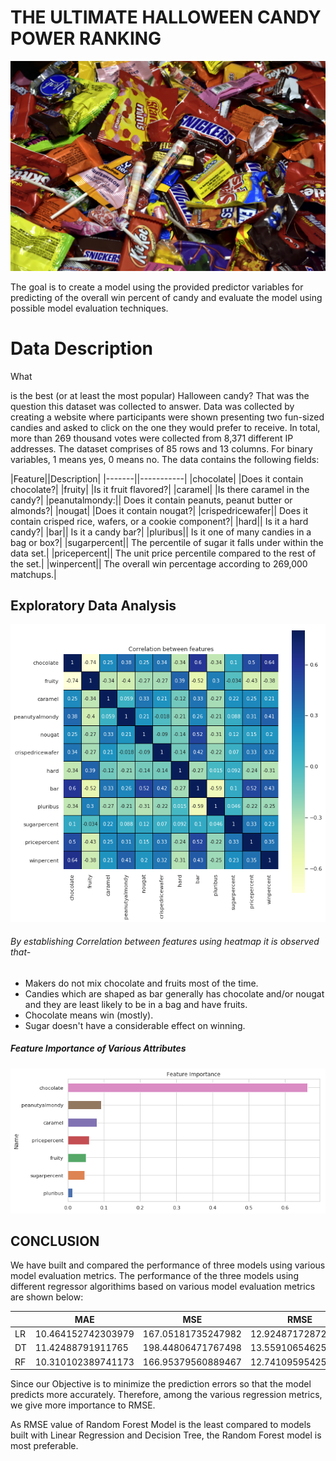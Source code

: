# THE ULTIMATE HALLOWEEN CANDY POWER RANKING
![datasetcover](https://raw.githubusercontent.com/hnlgangte/MachineLearning-with-Python/main/The%20Ultimate%20Halloween%20Candy%20Prediction/images/candy.jpg "datasetcover")

The goal is to create a model using the provided predictor variables for predicting of the overall win percent of candy and evaluate the model using possible model evaluation techniques.
# Data  Description
What 

is the best (or at least the most popular) Halloween candy? That was the question this dataset was collected to answer. Data was collected by creating a website where participants were shown presenting two fun-sized candies and asked to click on the one they would prefer to receive. In total, more than 269 thousand votes were collected from 8,371 different IP addresses.
The dataset comprises of 85 rows and 13 columns.
For binary variables, 1 means yes, 0 means no. The data contains the following fields:

|Feature||Description|
|-------||-----------|
|chocolate|	|Does it contain chocolate?|
|fruity|	|Is it fruit flavored?|
|caramel|	|Is there caramel in the candy?|
|peanutalmondy:||	Does it contain peanuts, peanut butter or almonds?|
|nougat|	|Does it contain nougat?|
|crispedricewafer||	Does it contain crisped rice, wafers, or a cookie component?|
|hard||	Is it a hard candy?|
|bar||	Is it a candy bar?|
|pluribus||	Is it one of many candies in a bag or box?|
|sugarpercent||	The percentile of sugar it falls under within the data set.|
|pricepercent||	The unit price percentile compared to the rest of the set.|
|winpercent||	The overall win percentage according to 269,000 matchups.|
## Exploratory Data Analysis
![corrmap](https://raw.githubusercontent.com/hnlgangte/MachineLearning-with-Python/main/The%20Ultimate%20Halloween%20Candy%20Prediction/images/heatmap.png "corrmap")
###### By establishing Correlation between features using heatmap it is observed that-
- Makers do not mix chocolate and fruits most of the time.
- Candies which are shaped as bar generally has chocolate and/or nougat and they are least likely to be in a bag and have fruits.
- Chocolate means win (mostly).
- Sugar doesn't have a considerable effect on winning.

##### Feature Importance of Various Attributes
![feature](https://raw.githubusercontent.com/hnlgangte/MachineLearning-with-Python/main/The%20Ultimate%20Halloween%20Candy%20Prediction/images/feature.png "feature")
## CONCLUSION
We have built and compared the performance of three models using various model evaluation metrics. The performance of the three models using different regressor algorithims based on various model evaluation metrics are shown below:

|   | MAE  | MSE  |  RMSE |  R2 |Adj. R2   |
| ------------ | ------------ | ------------ | ------------ | ------------ | ------------ |
|LR   | 10.464152742303979  |  167.05181735247982 | 12.924871728728334  | 0.5855129919383147  | 0.5040959010690551  |
|DT  | 11.42488791911765  | 198.44806471767498  | 13.559106546254178  |  0.9214810923504617 |  0.906057735490731 |
|RF   |10.310102389741173   | 166.95379560889467  | 12.741095954256782  |0.9167856180272164   |0.900439935853991   |

Since our Objective is to minimize the prediction errors so that the model predicts more accurately. Therefore, among the various regression metrics, we give more importance to RMSE.

As RMSE value of Random Forest Model is the least compared to models built with Linear Regression and Decision Tree, the Random Forest model is most preferable.
